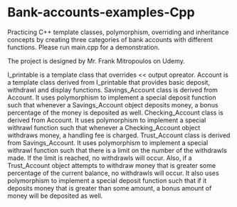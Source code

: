 # Bank-accounts-examples-Cpp
Practicing C++ template classes, polymorphism, overriding and inheritance concepts by creating three categories of bank accounts with different functions. Please run main.cpp for a demonstration.

The project is designed by Mr. Frank Mitropoulos on Udemy.

I_printable is a template class that overrides << output opreator.
Account is a template class derived from I_printable that provides basic deposit, withdrawl and display functions.
Savings_Account class is derived from Account. It uses polymorphism to implement a special deposit function such that whenever a Savings_Account object deposits money, a bonus percentage of the money is deposited as well.
Checking_Account class is derived from Account. It uses polymorphism to implement a special withrawl function such that whenever a Checking_Account object withdraws money, a handling fee is charged.
Trust_Account class is derived from Savings_Account. It uses polymorphism to implement a special withrawl function such that there is a limit on the number of the withdrawls made. If the limit is reached, no withdrawls will occur. Also, if a Trust_Account object attempts to withdraw money that is greater some percentage of the current balance, no withdrawls will occur. It also uses polymorphism to implement a special deposit function such that if it deposits money that is greater than some amount, a bonus amount of money will be deposited as well.
